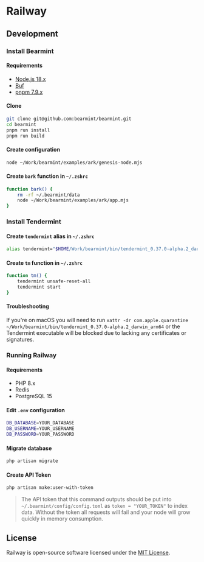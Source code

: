 # Railway

## Development

### Install Bearmint

#### Requirements

-   [Node.js 18.x](https://nodejs.org/en/download/)
-   [Buf](https://docs.buf.build/installation)
-   [pnpm 7.9.x](https://pnpm.io/)

#### Clone

```sh
git clone git@github.com:bearmint/bearmint.git
cd bearmint
pnpm run install
pnpm run build
```

#### Create configuration

```sh
node ~/Work/bearmint/examples/ark/genesis-node.mjs
```

#### Create `bark` function in `~/.zshrc`

```sh
function bark() {
    rm -rf ~/.bearmint/data
    node ~/Work/bearmint/examples/ark/app.mjs
}
```

### Install Tendermint

#### Create `tendermint` alias in `~/.zshrc`

```sh
alias tendermint="$HOME/Work/bearmint/bin/tendermint_0.37.0-alpha.2_darwin_arm64"
```

#### Create `tm` function in `~/.zshrc`

```sh
function tm() {
    tendermint unsafe-reset-all
    tendermint start
}
```

#### Troubleshooting

If you're on macOS you will need to run `xattr -dr com.apple.quarantine ~/Work/bearmint/bin/tendermint_0.37.0-alpha.2_darwin_arm64` or the Tendermint executable will be blocked due to lacking any certificates or signatures.

### Running Railway

#### Requirements

-   PHP 8.x
-   Redis
-   PostgreSQL 15

#### Edit `.env` configuration

```sh
DB_DATABASE=YOUR_DATABASE
DB_USERNAME=YOUR_USERNAME
DB_PASSWORD=YOUR_PASSWORD
```

#### Migrate database

```sh
php artisan migrate
```

#### Create API Token

```sh
php artisan make:user-with-token
```

> The API token that this command outputs should be put into `~/.bearmint/config/config.toml` as `token = "YOUR_TOKEN"` to index data. Without the token all requests will fail and your node will grow quickly in memory consumption.

## License

Railway is open-source software licensed under the [MIT License](LICENSE).
